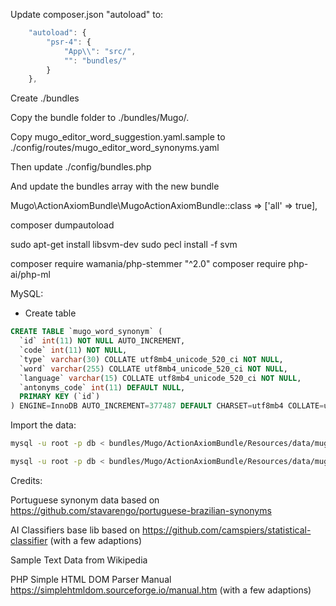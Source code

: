 Update composer.json "autoload" to:
```javascript
    "autoload": {
        "psr-4": {
            "App\\": "src/",
            "": "bundles/"
        }
    },
```

Create ./bundles

Copy the bundle folder to ./bundles/Mugo/.

Copy mugo_editor_word_suggestion.yaml.sample to ./config/routes/mugo_editor_word_synonyms.yaml

Then update ./config/bundles.php

And update the bundles array with the new bundle

Mugo\ActionAxiomBundle\MugoActionAxiomBundle::class => ['all' => true],

composer dumpautoload

sudo apt-get install libsvm-dev
sudo pecl install -f svm

composer require wamania/php-stemmer "^2.0"
composer require php-ai/php-ml


MySQL:

- Create table

```sql
CREATE TABLE `mugo_word_synonym` (
  `id` int(11) NOT NULL AUTO_INCREMENT,
  `code` int(11) NOT NULL,
  `type` varchar(30) COLLATE utf8mb4_unicode_520_ci NOT NULL,
  `word` varchar(255) COLLATE utf8mb4_unicode_520_ci NOT NULL,
  `language` varchar(15) COLLATE utf8mb4_unicode_520_ci NOT NULL,
  `antonyms_code` int(11) DEFAULT NULL,
  PRIMARY KEY (`id`)
) ENGINE=InnoDB AUTO_INCREMENT=377487 DEFAULT CHARSET=utf8mb4 COLLATE=utf8mb4_unicode_520_ci;
```

Import the data:

```bash
mysql -u root -p db < bundles/Mugo/ActionAxiomBundle/Resources/data/mugo_word_synonym/por.sql

mysql -u root -p db < bundles/Mugo/ActionAxiomBundle/Resources/data/mugo_word_synonym/eng.sql
```

Credits:

Portuguese synonym data based on https://github.com/stavarengo/portuguese-brazilian-synonyms

AI Classifiers base lib based on https://github.com/camspiers/statistical-classifier (with a few adaptions)

Sample Text Data from Wikipedia

PHP Simple HTML DOM Parser Manual https://simplehtmldom.sourceforge.io/manual.htm (with a few adaptions)

